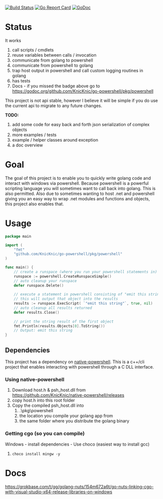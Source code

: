 [![Build Status](https://dev.azure.com/oneeyedelf1/powershell.native/_apis/build/status/KnicKnic.go-powershell?branchName=master)](https://dev.azure.com/oneeyedelf1/powershell.native/_build/latest?definitionId=3&branchName=master) [![Go Report Card](https://goreportcard.com/badge/github.com/KnicKnic/go-powershell)](https://goreportcard.com/report/github.com/KnicKnic/go-powershell) [![GoDoc](https://godoc.org/github.com/KnicKnic/go-powershell/pkg/powershell?status.svg)](https://godoc.org/github.com/KnicKnic/go-powershell/pkg/powershell)

# Status
It works
1. call scripts / cmdlets
1. reuse variables between calls / invocation
1. communicate from golang to powershell
1. communicate from powershell to golang
1. trap host output in powershell and call custom logging routines in golang
1. has tests
1. Docs - if you missed the badge above go to https://godoc.org/github.com/KnicKnic/go-powershell/pkg/powershell

This project is not api stable, however I believe it will be simple if you do use the current api to migrate to any future changes. 

**TODO:** 
1. add some code for easy back and forth json serialization of complex objects
2. more examples / tests
3. example / helper classes around exception
4. a doc overview

# Goal
The goal of this project is to enable you to quickly write golang code and interact with windows via powershell. Because powershell is a powerful scripting language you will sometimes want to call back into golang. This is also permitted. Also due to sometimes wanting to host .net and powershell giving you an easy way to wrap .net modules and functions and objects, this project also enables that.

# Usage
```go
package main

import (
	"fmt"
	"github.com/KnicKnic/go-powershell/pkg/powershell"
)

func main() {
	// create a runspace (where you run your powershell statements in)
	runspace := powershell.CreateRunspaceSimple()
	// auto cleanup your runspace
	defer runspace.Delete()
	
	// execute a statement in powershell consisting of "emit this string"
	// this will output that object into the results
	results := runspace.ExecScript( `"emit this string"`, true, nil)
	// auto cleanup all results returned
	defer results.Close()
	
	// print the string result of the first object
	fmt.Println(results.Objects[0].ToString())
	// Output: emit this string
}
```

## Dependencies
This project has a dependency on [native-powershell](https://github.com/KnicKnic/native-powershell). This is a c++/cli project that enables interacting with powershell through a C DLL interface.

### Using native-powershell
1. Download host.h & psh_host.dll from https://github.com/KnicKnic/native-powershell/releases
1. copy host.h into this root folder
1. Copy the compiled psh_host.dll into
    1. .\pkg\powershell
    1. the location you compile your golang app from
    1. the same folder where you distribute the golang binary

### Getting cgo (so you can compile)
Windows - install dependencies - Use choco (easiest way to install gcc)

1. `choco install mingw -y`


# Docs
https://grokbase.com/t/gg/golang-nuts/154m672a6t/go-nuts-linking-cgo-with-visual-studio-x64-release-libraries-on-windows
